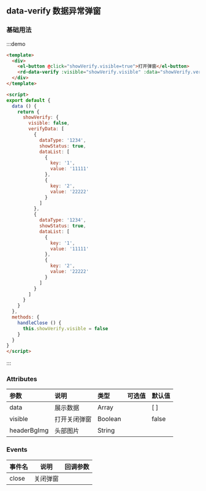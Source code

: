 ## data-verify 数据异常弹窗

### 基础用法

:::demo

```html
<template>
  <div>
    <el-button @click="showVerify.visible=true">打开弹窗</el-button>
    <rd-data-verify :visible="showVerify.visible" :data="showVerify.verifyData" @close="handleClose" headerBgImg="https://res.oss.zqlian.com/public/0001/0010/high-level.png" />
  </div>
</template>

<script>
export default {
  data () {
    return {
      showVerify: {
        visible: false,
        verifyData: [
          {
            dataType: '1234',
            showStatus: true,
            dataList: [
              {
                key: '1',
                value: '11111'
              },
              {
                key: '2',
                value: '22222'
              }
            ]
          },
          {
            dataType: '1234',
            showStatus: true,
            dataList: [
              {
                key: '1',
                value: '11111'
              },
              {
                key: '2',
                value: '22222'
              }
            ]
          }
        ]
      }
    }
  },
  methods: {
    handleClose () {
      this.showVerify.visible = false
    }
  }
}
</script>
```

:::


### Attributes

| 参数  | 说明  | 类型  | 可选值  | 默认值  |
|:----------|:----------|:----------|:----------|:----------|
| data    | 展示数据    | Array    |     | [ ]    |
| visible    | 打开关闭弹窗    | Boolean    |     | false   |
| headerBgImg    | 头部图片    | String    |     |    |

### Events

| 事件名 | 说明               | 回调参数 |
| ------ | ------------------ | -------- |
| close  | 关闭弹窗 |  |